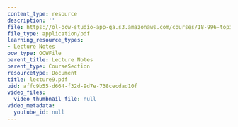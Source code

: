 ```yaml
---
content_type: resource
description: ''
file: https://ol-ocw-studio-app-qa.s3.amazonaws.com/courses/18-996-topics-in-theoretical-computer-science-internet-research-problems-spring-2002/affc9b55d664f32d9d7e738cecdad10f_lecture9.pdf
file_type: application/pdf
learning_resource_types:
- Lecture Notes
ocw_type: OCWFile
parent_title: Lecture Notes
parent_type: CourseSection
resourcetype: Document
title: lecture9.pdf
uid: affc9b55-d664-f32d-9d7e-738cecdad10f
video_files:
  video_thumbnail_file: null
video_metadata:
  youtube_id: null
---
```

